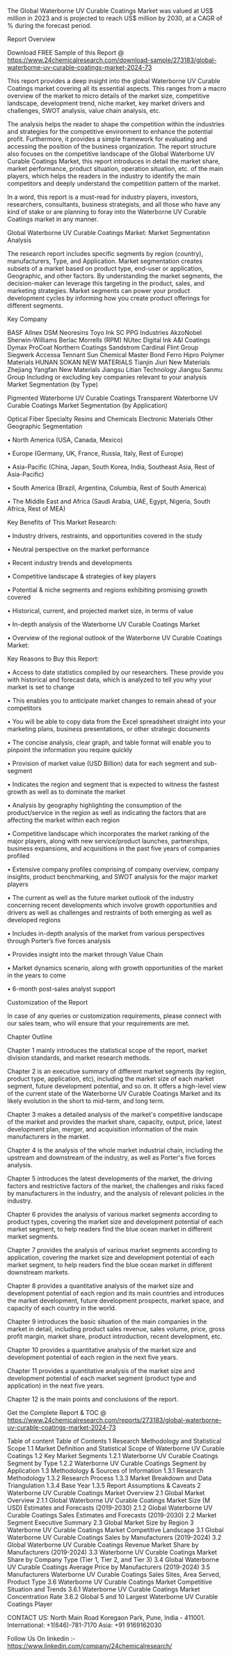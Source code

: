 The Global Waterborne UV Curable Coatings Market was valued at US$ million in 2023 and is projected to reach US$ million by 2030, at a CAGR of % during the forecast period.

Report Overview

Download FREE Sample of this Report @ https://www.24chemicalresearch.com/download-sample/273183/global-waterborne-uv-curable-coatings-market-2024-73

This report provides a deep insight into the global Waterborne UV Curable Coatings market covering all its essential aspects. This ranges from a macro overview of the market to micro details of the market size, competitive landscape, development trend, niche market, key market drivers and challenges, SWOT analysis, value chain analysis, etc.

The analysis helps the reader to shape the competition within the industries and strategies for the competitive environment to enhance the potential profit. Furthermore, it provides a simple framework for evaluating and accessing the position of the business organization. The report structure also focuses on the competitive landscape of the Global Waterborne UV Curable Coatings Market, this report introduces in detail the market share, market performance, product situation, operation situation, etc. of the main players, which helps the readers in the industry to identify the main competitors and deeply understand the competition pattern of the market.

In a word, this report is a must-read for industry players, investors, researchers, consultants, business strategists, and all those who have any kind of stake or are planning to foray into the Waterborne UV Curable Coatings market in any manner.

Global Waterborne UV Curable Coatings Market: Market Segmentation Analysis

The research report includes specific segments by region (country), manufacturers, Type, and Application. Market segmentation creates subsets of a market based on product type, end-user or application, Geographic, and other factors. By understanding the market segments, the decision-maker can leverage this targeting in the product, sales, and marketing strategies. Market segments can power your product development cycles by informing how you create product offerings for different segments.

Key Company

BASF
Allnex
DSM Neoresins
Toyo Ink SC
PPG Industries
AkzoNobel
Sherwin-Williams
Berlac
Morrells (RPM)
NUtec Digital Ink
A&I Coatings
Dymax
ProCoat
Northern Coatings
Sandstrom
Cardinal
Flint Group
Siegwerk
Accessa
Tennant
Sun Chemical
Master Bond
Ferro
Hipro Polymer Materials
HUNAN SOKAN NEW MATERIALS
Tianjin Jiuri New Materials
Zhejiang Yangfan New Materials
Jiangsu Litian Technology
Jiangsu Sanmu Group
Including or excluding key companies relevant to your analysis
Market Segmentation (by Type)

Pigmented Waterborne UV Curable Coatings
Transparent Waterborne UV Curable Coatings
Market Segmentation (by Application)

Optical Fiber
Specialty Resins and Chemicals
Electronic Materials
Other
Geographic Segmentation

• North America (USA, Canada, Mexico)

• Europe (Germany, UK, France, Russia, Italy, Rest of Europe)

• Asia-Pacific (China, Japan, South Korea, India, Southeast Asia, Rest of Asia-Pacific)

• South America (Brazil, Argentina, Columbia, Rest of South America)

• The Middle East and Africa (Saudi Arabia, UAE, Egypt, Nigeria, South Africa, Rest of MEA)

Key Benefits of This Market Research:

• Industry drivers, restraints, and opportunities covered in the study

• Neutral perspective on the market performance

• Recent industry trends and developments

• Competitive landscape & strategies of key players

• Potential & niche segments and regions exhibiting promising growth covered

• Historical, current, and projected market size, in terms of value

• In-depth analysis of the Waterborne UV Curable Coatings Market

• Overview of the regional outlook of the Waterborne UV Curable Coatings Market:

Key Reasons to Buy this Report:

• Access to date statistics compiled by our researchers. These provide you with historical and forecast data, which is analyzed to tell you why your market is set to change

• This enables you to anticipate market changes to remain ahead of your competitors

• You will be able to copy data from the Excel spreadsheet straight into your marketing plans, business presentations, or other strategic documents

• The concise analysis, clear graph, and table format will enable you to pinpoint the information you require quickly

• Provision of market value (USD Billion) data for each segment and sub-segment

• Indicates the region and segment that is expected to witness the fastest growth as well as to dominate the market

• Analysis by geography highlighting the consumption of the product/service in the region as well as indicating the factors that are affecting the market within each region

• Competitive landscape which incorporates the market ranking of the major players, along with new service/product launches, partnerships, business expansions, and acquisitions in the past five years of companies profiled

• Extensive company profiles comprising of company overview, company insights, product benchmarking, and SWOT analysis for the major market players

• The current as well as the future market outlook of the industry concerning recent developments which involve growth opportunities and drivers as well as challenges and restraints of both emerging as well as developed regions

• Includes in-depth analysis of the market from various perspectives through Porter’s five forces analysis

• Provides insight into the market through Value Chain

• Market dynamics scenario, along with growth opportunities of the market in the years to come

• 6-month post-sales analyst support

Customization of the Report

In case of any queries or customization requirements, please connect with our sales team, who will ensure that your requirements are met.

Chapter Outline

Chapter 1 mainly introduces the statistical scope of the report, market division standards, and market research methods.

Chapter 2 is an executive summary of different market segments (by region, product type, application, etc), including the market size of each market segment, future development potential, and so on. It offers a high-level view of the current state of the Waterborne UV Curable Coatings Market and its likely evolution in the short to mid-term, and long term.

Chapter 3 makes a detailed analysis of the market's competitive landscape of the market and provides the market share, capacity, output, price, latest development plan, merger, and acquisition information of the main manufacturers in the market.

Chapter 4 is the analysis of the whole market industrial chain, including the upstream and downstream of the industry, as well as Porter's five forces analysis.

Chapter 5 introduces the latest developments of the market, the driving factors and restrictive factors of the market, the challenges and risks faced by manufacturers in the industry, and the analysis of relevant policies in the industry.

Chapter 6 provides the analysis of various market segments according to product types, covering the market size and development potential of each market segment, to help readers find the blue ocean market in different market segments.

Chapter 7 provides the analysis of various market segments according to application, covering the market size and development potential of each market segment, to help readers find the blue ocean market in different downstream markets.

Chapter 8 provides a quantitative analysis of the market size and development potential of each region and its main countries and introduces the market development, future development prospects, market space, and capacity of each country in the world.

Chapter 9 introduces the basic situation of the main companies in the market in detail, including product sales revenue, sales volume, price, gross profit margin, market share, product introduction, recent development, etc.

Chapter 10 provides a quantitative analysis of the market size and development potential of each region in the next five years.

Chapter 11 provides a quantitative analysis of the market size and development potential of each market segment (product type and application) in the next five years.

Chapter 12 is the main points and conclusions of the report.

Get the Complete Report & TOC @ https://www.24chemicalresearch.com/reports/273183/global-waterborne-uv-curable-coatings-market-2024-73

Table of content
Table of Contents
1 Research Methodology and Statistical Scope
1.1 Market Definition and Statistical Scope of Waterborne UV Curable Coatings
1.2 Key Market Segments
1.2.1 Waterborne UV Curable Coatings Segment by Type
1.2.2 Waterborne UV Curable Coatings Segment by Application
1.3 Methodology & Sources of Information
1.3.1 Research Methodology
1.3.2 Research Process
1.3.3 Market Breakdown and Data Triangulation
1.3.4 Base Year
1.3.5 Report Assumptions & Caveats
2 Waterborne UV Curable Coatings Market Overview
2.1 Global Market Overview
2.1.1 Global Waterborne UV Curable Coatings Market Size (M USD) Estimates and Forecasts (2019-2030)
2.1.2 Global Waterborne UV Curable Coatings Sales Estimates and Forecasts (2019-2030)
2.2 Market Segment Executive Summary
2.3 Global Market Size by Region
3 Waterborne UV Curable Coatings Market Competitive Landscape
3.1 Global Waterborne UV Curable Coatings Sales by Manufacturers (2019-2024)
3.2 Global Waterborne UV Curable Coatings Revenue Market Share by Manufacturers (2019-2024)
3.3 Waterborne UV Curable Coatings Market Share by Company Type (Tier 1, Tier 2, and Tier 3)
3.4 Global Waterborne UV Curable Coatings Average Price by Manufacturers (2019-2024)
3.5 Manufacturers Waterborne UV Curable Coatings Sales Sites, Area Served, Product Type
3.6 Waterborne UV Curable Coatings Market Competitive Situation and Trends
3.6.1 Waterborne UV Curable Coatings Market Concentration Rate
3.6.2 Global 5 and 10 Largest Waterborne UV Curable Coatings Player

CONTACT US:
North Main Road Koregaon Park, Pune, India - 411001.
International: +1(646)-781-7170
Asia: +91 9169162030

Follow Us On linkedin :- https://www.linkedin.com/company/24chemicalresearch/
